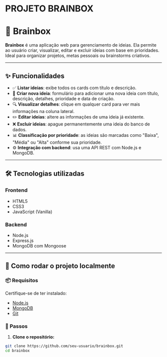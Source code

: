 # PROJETO BRAINBOX

# 🧠 Brainbox

**Brainbox** é uma aplicação web para gerenciamento de ideias. Ela permite ao usuário criar, visualizar, editar e excluir ideias com base em prioridades. Ideal para organizar projetos, metas pessoais ou brainstorms criativos.

---

## ✨ Funcionalidades

- ✅ **Listar ideias**: exibe todos os cards com título e descrição.
- 📝 **Criar nova ideia**: formulário para adicionar uma nova ideia com título, descrição, detalhes, prioridade e data de criação.
- 🔍 **Visualizar detalhes**: clique em qualquer card para ver mais informações na coluna lateral.
- ✏️ **Editar ideias**: altere as informações de uma ideia já existente.
- ❌ **Excluir ideias**: apague permanentemente uma ideia do banco de dados.
- 📊 **Classificação por prioridade**: as ideias são marcadas como "Baixa", "Média" ou "Alta" conforme sua prioridade.
- ⚙️ **Integração com backend**: usa uma API REST com Node.js e MongoDB.

---

## 🛠️ Tecnologias utilizadas

### Frontend

- HTML5
- CSS3
- JavaScript (Vanilla)

### Backend

- Node.js
- Express.js
- MongoDB com Mongoose

---

## 🚀 Como rodar o projeto localmente

### 📦 Requisitos

Certifique-se de ter instalado:

- [Node.js](https://nodejs.org/)
- [MongoDB](https://www.mongodb.com/)
- [Git](https://git-scm.com/)

### 🧰 Passos

1. **Clone o repositório:**

```bash
git clone https://github.com/seu-usuario/brainbox.git
cd brainbox
